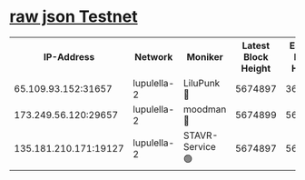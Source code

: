 [raw json Testnet](https://rpc-check.jaclalt.stavr.tech/jaclalt/rpc-jaclalt-result.json)
=

<table><tr><th>IP-Address</th><th>Network</th><th>Moniker</th><th>Latest Block Height</th><th>Earliest Block Height</th><th>Catching Up</th><th>Tx Index</th><th>Voting Power</th><th>Scan Time</th></tr><tr><td>65.109.93.152:31657</td><td>lupulella-2</td><td>LiluPunk 🔴</td><td>5674897</td><td>3688866</td><td>False</td><td>on</td><td>685033</td><td>2023-12-11T18:50:18.496461797UTC</td></tr><tr><td>173.249.56.120:29657</td><td>lupulella-2</td><td>moodman 🔴</td><td>5674899</td><td>5631101</td><td>False</td><td>off</td><td>769094</td><td>2023-12-11T18:50:25.036203241UTC</td></tr><tr><td>135.181.210.171:19127</td><td>lupulella-2</td><td>STAVR-Service 🟢</td><td>5674897</td><td>5672701</td><td>False</td><td>on</td><td>0</td><td>2023-12-11T18:50:18.171005701UTC</td></tr></table>
